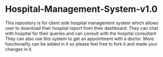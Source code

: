 # Hospital-Management-System-v1.0
This repository is for client side hospital management system which allows user to download their hospital report from their dashboard.
They can chat with hospital for their queries and can consult with the hospital consultant
They can also use this system to get an appointment with a doctor.
More functionality can be added in it so please feel free to fork it and made your changes in it.
